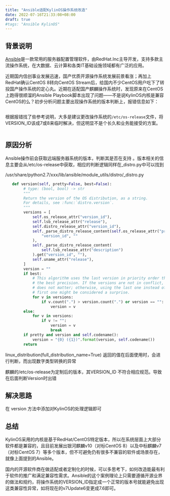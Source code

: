 ```yaml
---
title: "Ansible适配KylinOS操作系统改造"
date: 2022-07-16T21:33:08+08:00
draft: true
#tags: "Ansible KylinOS"
---
```


## 背景说明
[Ansible](https://docs.ansible.com/ansible/devel/getting_started/index.html)是一款常用的服务器配置管理软件，由RedHat.Inc主导开发，支持多款主流操作系统，在大数据、云计算和各类IT基础设施领域都有广泛的应用。 

近期国内信创事业发展迅速，国产优质开源操作系统发展前景看涨；再加上RedHat确认CentOS 8转向CentOS Stream后，给国内不少CentOS用户吃下了转投国产操作系统的定心丸。近期在适配国产麒麟操作系统时，发现原来在CentOS上跑得很顺溜的Ansible Playbook脚本出现了问题——不是说KylinOS内核是兼容CentOS的么？初步分析问题主要出现操作系统的版本判断上，报错信息如下：

```

```

根据报错找了些参考说明，大多是建议更改操作系统的`/etc/os-release`文件，将VERSION_ID该成7或8来临时解决，但这明显不是个长久和业务能接受的方案。
```

```


## 原因分析
Ansible操作前会获取远端服务器系统的版本，判断其是否在支持   。版本相关的信息主要会从/etc/os-release中获取，相应的判断逻辑同样在_distro.py中可以找到

/usr/share/python2.7/xxx/lib/ansible/module_utils/distro/_distro.py

```python
   def version(self, pretty=False, best=False):
        # type: (bool, bool) -> str
        """
        Return the version of the OS distribution, as a string.
        For details, see :func:`distro.version`.
        """
        versions = [
            self.os_release_attr("version_id"),
            self.lsb_release_attr("release"),
            self.distro_release_attr("version_id"),
            self._parse_distro_release_content(self.os_release_attr("pretty_name")).get(
                "version_id", ""
            ),
            self._parse_distro_release_content(
                self.lsb_release_attr("description")
            ).get("version_id", ""),
            self.uname_attr("release"),
        ]
        version = ""
        if best:
            # This algorithm uses the last version in priority order that has
            # the best precision. If the versions are not in conflict, that
            # does not matter; otherwise, using the last one instead of the
            # first one might be considered a surprise.
            for v in versions:
                if v.count(".") > version.count(".") or version == "":
                    version = v
        else:
            for v in versions:
                if v != "":
                    version = v
                    break
        if pretty and version and self.codename():
            version = "{0} ({1})".format(version, self.codename())
        return 
```

linux_distribution(full_distribution_name=True) 返回的值在后面使用时，会进行判断，而出现数字类型转换的异常

麒麟的/etc/os-release为定制后的版本，其VERSION_ID 不符合相应规范。导致在后面判断Version时出错


## 解决思路
在 version 方法中添加对KylinOS的处理逻辑即可



## 总结

KylinOS采用的内核是基于RedHat/CentOS特定版本，所以在系统层面上大部分软件都是兼容的，且目前发展出银河麒麟v10（对标CentOS 8）以及中标麒麟v7（对标CentOS 7）等多个版本，但不可避免仍有很多不兼容的软件或场景存在，就像上面提到的Ansible。

国内的开源软件商在做适配或者定制化的时候，可以多思考下，如何改造能最有利于软件的推广和满足兼容性需求。Ansible的这个案例理论上只需要遵循开源业界的做法和规约，将操作系统的VERSION_ID指定成一个正常的版本号就能避免出现这类兼容性异常，如将现在的v7Update6变更成7.6即可。
